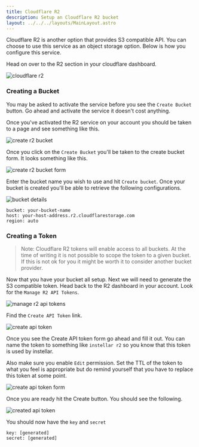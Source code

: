 ```yaml
---
title: Cloudflare R2
description: Setup an Cloudflare R2 bucket
layout: ../../../layouts/MainLayout.astro
---
```


Cloudflare R2 is another option that provides S3 compatible API. You can choose to use this service as an object storage option. Below is how you configure this service.

Head on over to the R2 section in your cloudflare dashboard.

![cloudflare r2](/assets/cloudflare/r2-button.png)

### Creating a Bucket

You may be asked to activate the service before you see the `Create Bucket` button. Go ahead and activate the service it doesn't cost anything.

Once you've activated the R2 service on your account you should be taken to a page and see something like this.

![create r2 bucket](/assets/cloudflare/create-bucket.png)

Once you click on the `Create Bucket` you'll be taken to the create bucket form. It looks something like this.

![create r2 bucket form](/assets/cloudflare/create-bucket-form.png)

Enter the bucket name you wish to use and hit `Create bucket`. Once your bucket is created you'll be able to retrieve the following configurations.

![bucket details](/assets/cloudflare/bucket-details.png)

```shell
bucket: your-bucket-name
host: your-host-address.r2.cloudflarestorage.com
region: auto
```

### Creating a Token

> Note: Cloudflare R2 tokens will enable access to all buckets. At the time of writing it is not possible to scope the token to a given bucket. If this is not ok for you it might be worth it to consider another bucket provider.

Now that you have your bucket all setup. Next we will need to generate the S3 compatible token. Head back to the R2 dashboard in your account. Look for the `Manage R2 API Tokens`.

![manage r2 api tokens](/assets/cloudflare/manage-r2-api-tokens.png)

Find the `Create API Token` link.

![create api token](/assets/cloudflare/create-api-token.png)

Once you see the Create API token form go ahead and fill it out. You can name the token to something like `instellar r2` so you know that this token is used by instellar.

Also make sure you enable `Edit` permission. Set the TTL of the token to what you feel is appropriate but do remind yourself that you have to replace this token at some point.

![create api token form](/assets/cloudflare/r2-token-form.png)

Once you are ready hit the Create button. You should see the following.

![created api token](/assets/cloudflare/created-api-token.png)

You should now have the `key` and `secret`

```shell
key: [generated]
secret: [generated]
```
